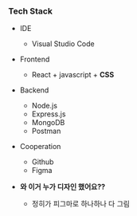 ### Tech Stack

- IDE
    - Visual Studio Code
- Frontend
    - React + javascript + **CSS**
- Backend
    - Node.js
    - Express.js
    - MongoDB
    - Postman
    

- Cooperation
    - Github
    - Figma

- **와 이거 누가 디자인 했어요??**
    - 정히가 피그마로 하나하나 다 그림
